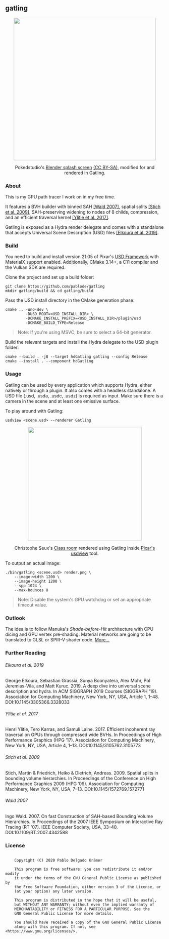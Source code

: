 
## gatling

<p align="middle">
  <a href="http://pablode.com/gatling/pokedstudio.png"><img width=450 src="http://pablode.com/gatling/pokedstudio_sm.png" /></a>
</p>
<p align="middle">
  Pokedstudio's <a href="https://cloud.blender.org/p/gallery/57e51eaa0fcf29412d1f1e76">Blender splash screen</a> <a href="https://creativecommons.org/licenses/by-sa/2.0/legalcode">(CC BY-SA)</a>, modified for and rendered in Gatling.
</p>

### About

This is my GPU path tracer I work on in my free time.  

It features a BVH builder with binned SAH [\[Wald 2007\]](#user-content-wald-2007), spatial splits [\[Stich et al. 2009\]](#user-content-stich-et-al-2009), SAH-preserving widening to nodes of 8 childs, compression, and an efficient traversal kernel [\[Ylitie et al. 2017\]](#user-content-ylitie-et-al-2017).

Gatling is exposed as a Hydra render delegate and comes with a standalone that accepts Universal Scene Description (USD) files [\[Elkoura et al. 2019\]](#user-content-elkoura-et-al-2019).

### Build

You need to build and install version 21.05 of Pixar's <a href="https://github.com/PixarAnimationStudios/USD">USD Framework</a> with MaterialX support enabled.
Additionally, CMake 3.14+, a C11 compiler and the Vulkan SDK are required.

Clone the project and set up a build folder:
```
git clone https://github.com/pablode/gatling
mkdir gatling/build && cd gatling/build
```

Pass the USD install directory in the CMake generation phase:
```
cmake .. -Wno-dev \
         -DUSD_ROOT=<USD_INSTALL_DIR> \
         -DCMAKE_INSTALL_PREFIX=<USD_INSTALL_DIR>/plugin/usd
         -DCMAKE_BUILD_TYPE=Release
```

> Note: If you're using MSVC, be sure to select a 64-bit generator.

Build the relevant targets and install the Hydra delegate to the USD plugin folder:
```
cmake --build . -j8 --target hdGatling gatling --config Release
cmake --install . --component hdGatling
```

### Usage

Gatling can be used by every application which supports Hydra, either natively or through a plugin. It also comes with a headless standalone.
A USD file (.usd, .usda, .usdc, .usdz) is required as input. Make sure there is a camera in the scene and at least one emissive surface.

To play around with Gatling:
```
usdview <scene.usd> --renderer Gatling
```

<p align="middle">
  <a href="http://pablode.com/gatling/usdview_classroom.png"><img width=360 src="http://pablode.com/gatling/usdview_classroom_sm.png" /></a>
</p>
<p align="middle">
  Christophe Seux's <a href="https://www.blender.org/download/demo-files/">Class room</a>
  rendered using Gatling inside <a href="https://graphics.pixar.com/usd/docs/USD-Toolset.html#USDToolset-usdview">Pixar's usdview</a> tool.
</p>

To output an actual image:
```
./bin/gatling <scene.usd> render.png \
    --image-width 1200 \
    --image-height 1200 \
    --spp 1024 \
    --max-bounces 8
```

> Note: Disable the system's GPU watchdog or set an appropriate timeout value.

### Outlook

The idea is to follow Manuka's _Shade-before-Hit_ architecture with CPU dicing and GPU vertex pre-shading. Material networks are going to be translated to GLSL or SPIR-V shader code. [More...](https://github.com/pablode/gatling/projects)

### Further Reading

###### Elkoura et al. 2019
George Elkoura, Sebastian Grassia, Sunya Boonyatera, Alex Mohr, Pol Jeremias-Vila, and Matt Kuruc. 2019. A deep dive into universal scene description and hydra. In ACM SIGGRAPH 2019 Courses (SIGGRAPH '19). Association for Computing Machinery, New York, NY, USA, Article 1, 1–48. DOI:10.1145/3305366.3328033

###### Ylitie et al. 2017
Henri Ylitie, Tero Karras, and Samuli Laine. 2017. Efficient incoherent ray traversal on GPUs through compressed wide BVHs. In Proceedings of High Performance Graphics (HPG ’17). Association for Computing Machinery, New York, NY, USA, Article 4, 1–13. DOI:10.1145/3105762.3105773

###### Stich et al. 2009
Stich, Martin & Friedrich, Heiko & Dietrich, Andreas. 2009. Spatial splits in bounding volume hierarchies. In Proceedings of the Conference on High Performance Graphics 2009 (HPG ’09). Association for Computing Machinery, New York, NY, USA, 7–13. DOI:10.1145/1572769.1572771

###### Wald 2007
Ingo Wald. 2007. On fast Construction of SAH-based Bounding Volume Hierarchies. In Proceedings of the 2007 IEEE Symposium on Interactive Ray Tracing (RT '07). IEEE Computer Society, USA, 33–40. DOI:10.1109/RT.2007.4342588

### License

```

    Copyright (C) 2020 Pablo Delgado Krämer

    This program is free software: you can redistribute it and/or modify
    it under the terms of the GNU General Public License as published by
    the Free Software Foundation, either version 3 of the License, or
    (at your option) any later version.

    This program is distributed in the hope that it will be useful,
    but WITHOUT ANY WARRANTY; without even the implied warranty of
    MERCHANTABILITY or FITNESS FOR A PARTICULAR PURPOSE. See the
    GNU General Public License for more details.

    You should have received a copy of the GNU General Public License
    along with this program. If not, see <https://www.gnu.org/licenses/>.

```
